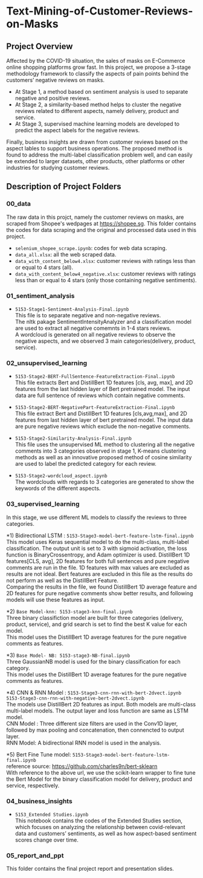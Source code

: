 # Text-Mining-of-Customer-Reviews-on-Masks

## Project Overview
Affected by the COVID-19 situation, the sales of masks on E-Commerce online shopping platforms grow fast. In this project, we propose a 3-stage methodology framework to classify the aspects of pain points behind the customers’ negative reviews on masks. 
 - At Stage 1, a method based on sentiment analysis is used to separate negative and positive reviews. 
 - At Stage 2, a similarity-based method helps to cluster the negative reviews related to different aspects, namely delivery, product and service. 
 - At Stage 3, supervised machine learning models are developed to predict the aspect labels for the negative reviews.   

Finally, business insights are drawn from customer reviews based on the aspect lables to support business operations. The proposed method is found to address the multi-label classification problem well, and can easily be extended to larger datasets, other products, other platforms or other industries for studying customer reviews.

## Description of Project Folders
### 00_data
The raw data in this projct, namely the customer reviews on masks, are scraped from Shopee's wedpages at https://shopee.sg. This folder contains the codes for data scraping and the original and processed data used in this project. 
 - `selenium_shopee_scrape.ipynb`: codes for web data scraping.  
 - `data_all.xlsx`: all the web scraped data.  
 - `data_with_content_below4.xlsx`: customer reviews with ratings less than or equal to 4 stars (all).  
 - `data_with_content_below4_negative.xlsx`: customer reviews with ratings less than or equal to 4 stars (only those containing negative sentiments).

### 01_sentiment_analysis  
 - `5153-Stage1-Sentiment-Analysis-Final.ipynb`  
This file is to separate negative and non-negative reviews.  
The nltk pakage SentimentIntensityAnalyzer and a classification model are used to extract all negative comemnts in 1-4 stars reviews.  
A wordcloud is generated on all negative reviews to observe the negative aspects, and we observed 3 main categories(delivery, product, service).

### 02_unsupervised_learning  
 - `5153-Stage2-BERT-FullSentence-FeatureExtraction-Final.ipynb`   
This file extracts Bert and DistillBert 1D features [cls, avg, max], and 2D features from the last hidden layer of Bert pretrained model. 
The input data are full sentence of reviews which contain negative comments.

 - `5153-Stage2-BERT-NegativePart-FeatureExtraction-Final.ipynb`  
This file extract Bert and DistillBert 1D features [cls,avg,max], and 2D features from last hidden layer of bert pretrained model.
The input data are pure negative reviews which exclude the non-negative comments.

 - `5153-Stage2-Similarity-Analysis-Final.ipynb`   
This file uses the unsupervised ML method to clustering all the negative comments into 3 categories observed in stage 1,
K-means clustering methods as well as an innovative proposed method of cosine similarity are used to label the predicted category for each review.

 -  `5153-Stage2-wordcloud_aspect.ipynb`  
The wordclouds with regards to 3 categories are generated to show the keywords of the different aspects.

### 03_supervised_learning  
In this stage, we use different ML models to classify the reviews to three categories.

*1) Bidirectional LSTM :   `5153-Stage3-model-bert-feature-lstm-final.ipynb`  
This model uses Keras sequential model to do the multi-class, multi-label classification.
The output unit is set to 3 with sigmoid activation, the loss function is BinaryCrossentropy, and Adam optimizer is used.
DistillBert 1D features[CLS, avg], 2D features for both full sentences and pure negative comments are run in the file. 1D features with max values are excluded as results are not ideal. Bert features are excluded in this file as the results do not perform as well as the DistillBert Feature.  
Comparing the results in the file, we found DistillBert 1D average feature and 2D features for pure negative comments show better results, and following models will use these features as input.  

*2) `Base Model-knn: 5153-stage3-knn-final.ipynb`  
Three binary classifiction model are built for three categories (delivery, product, service), and grid search is set to find the best K value for each model.  
This model uses the DistillBert 1D average features for the pure negative comments as features.  

*3) `Base Model- NB: 5153-stage3-NB-final.ipynb`  
Three GaussianNB model is used for the binary classification for each category.  
This model uses the DistillBert 1D average features for the pure negative comments as features.  

*4) CNN & RNN Model :  `5153-Stage3-cnn-rnn-with-bert-2dvect.ipynb`   
                      `5153-Stage3-cnn-rnn-with-negative-bert-2dvect.ipynb`  
The models use DistillBert 2D features as input. Both models are multi-class multi-label models. The output layer and loss function are same as LSTM model.  
CNN Model : Three different size filters are used in the Conv1D layer, followed by max pooling and concatenation, then connencted to output layer.  
RNN Model: A bidirectional RNN model is used in the analysis.  

*5) Bert Fine Tune model: `5153-Stage3-model-bert-feature-lstm-final.ipynb`  
reference source: https://github.com/charles9n/bert-sklearn  
With reference to the above url, we use the scikit-learn wrapper to fine tune the Bert Model for the binary classification model for delivery, product and service, respectively.  

### 04_business_insights
-  `5153_Extended Studies.ipynb`  
This notebook contains the codes of the Extended Studies section, which focuses on analyzing the relationship between covid-relevant data and customers’ sentiments, as well as how aspect-based sentiment scores change over time.

### 05_report_and_ppt  
This folder contains the final project report and presentation slides. 

